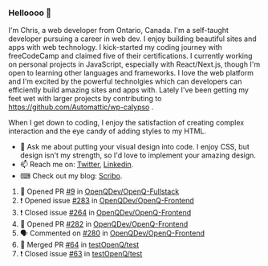 ### Helloooo 👋

I'm Chris, a web developer from Ontario, Canada. I'm a self-taught developer pursuing a career in web dev. I enjoy building beautiful sites and apps with web technology.
I kick-started my coding journey with freeCodeCamp and claimed five of their certifications.  I currently working on personal projects in JavaScript, especially with React/Next.js, though I'm open to learning other languages and frameworks. I love the web platform and I'm excited by the powerful technolgies which can developers can efficiently build amazing sites and apps with. Lately I've been getting my feet wet with larger projects by contributing to https://github.com/Automattic/wp-calypso .

When I get down to coding, I enjoy the satisfaction of creating complex interaction and the eye candy of adding styles to my HTML. 

- 💬 Ask me about putting your visual design into code. I enjoy CSS, but design isn't my strength, so I'd love to implement your amazing design.
- 📫 Reach me on: [Twitter](https://twitter.com/Christo28120856), [Linkedin](https://www.linkedin.com/in/christopher-stevers-07b9a5204/).
- ⌨ Check out my blog: [Scribo](https://christopherstevers.cf).
<!--
**Christopher-Stevers/Christopher-Stevers** is a ✨ _special_ ✨ repository because its `README.md` (this file) appears on your GitHub profile.

Here are some ideas to get you started:

- 🔭 I’m currently working on ...
- 🌱 I’m currently learning ...
- 👯 I’m looking to collaborate on ...
- 🤔 I’m looking for help with ...
- 😄 Pronouns: ...
- ⚡ Fun fact: ...
-->

<!--START_SECTION:activity-->
1. 💪 Opened PR [#9](https://github.com/OpenQDev/OpenQ-Fullstack/pull/9) in [OpenQDev/OpenQ-Fullstack](https://github.com/OpenQDev/OpenQ-Fullstack)
2. ❗️ Opened issue [#283](https://github.com/OpenQDev/OpenQ-Frontend/issues/283) in [OpenQDev/OpenQ-Frontend](https://github.com/OpenQDev/OpenQ-Frontend)
3. ❗️ Closed issue [#264](https://github.com/OpenQDev/OpenQ-Frontend/issues/264) in [OpenQDev/OpenQ-Frontend](https://github.com/OpenQDev/OpenQ-Frontend)
4. 💪 Opened PR [#282](https://github.com/OpenQDev/OpenQ-Frontend/pull/282) in [OpenQDev/OpenQ-Frontend](https://github.com/OpenQDev/OpenQ-Frontend)
5. 🗣 Commented on [#280](https://github.com/OpenQDev/OpenQ-Frontend/issues/280) in [OpenQDev/OpenQ-Frontend](https://github.com/OpenQDev/OpenQ-Frontend)
6. 🎉 Merged PR [#64](https://github.com/testOpenQ/test/pull/64) in [testOpenQ/test](https://github.com/testOpenQ/test)
7. ❗️ Closed issue [#63](https://github.com/testOpenQ/test/issues/63) in [testOpenQ/test](https://github.com/testOpenQ/test)
<!--END_SECTION:activity-->
